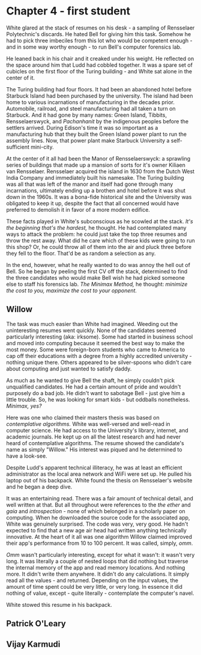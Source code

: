 # Chapter 4 - first student

White glared at the stack of resumes on his desk - a sampling of Rensselaer Polytechnic's discards. He hated Bell for giving him this task. Somehow he had to pick three imbeciles from this lot who would be competent enough - and in some way worthy enough - to run Bell's computer forensics lab.

He leaned back in his chair and it creaked under his weight. He reflected on the space around him that Ludd had cobbled together. It was a spare set of cubicles on the first floor of the Turing building - and White sat alone in the center of it.

The Turing building had four floors. It had been an abandoned hotel before Starbuck Island had been purchased by the university. The island had been home to various incarnations of manufacturing in the decades prior. Automobile, railroad, and steel manufacturing had all taken a turn on Starbuck. And it had gone by many names: Green Island, Tibbits, Rensselaerswyck, and _Pachanhanit_ by the indigenous peoples before the settlers arrived. During Edison's time it was so important as a manufacturing hub that they built the Green Island power plant to run the assembly lines. Now, that power plant make Starbuck University a self-sufficient mini-city.

At the center of it all had been the Manor of Rensselaerswyck: a sprawling series of buildings that made up a mansion of sorts for it's owner Kiliaen van Rensselaer. Rensselaer acquired the island in 1630 from the Dutch West India Company and immediately built his namesake. The Turing building was all that was left of the manor and itself had gone through many incarnations, ultimately ending up a brothen and hotel before it was shut down in the 1960s. It was a bona-fide historical site and the University was obligated to keep it up, despite the fact that all concerned would have preferred to demolish it in favor of a more modern edifice.

These facts played in White's subconscious as he scowled at the stack. _It's the beginning that's the hardest,_ he thought. He had contemplated many ways to attack the problem: he could just take the top three resumes and throw the rest away. What did he care which of these kids were going to run this shop? Or, he could throw all of them into the air and pluck three before they fell to the floor. That'd be as random a selection as any. 

In the end, however, what he really wanted to do was annoy the hell out of Bell. So he began by peeling the first CV off the stack, determined to find the three candidates who would make Bell wish he had picked someone else to staff his forensics lab. _The Minimax Method,_ he thought: _minimize the cost to you, maximize the cost to your opponent._

## Willow

The task was much easier than White had imagined. Weeding out the uninteresting resumes went quickly. None of the candidates seemed particularly interesting (aka: irksome). Some had started in business school and moved into computing because it seemed the best way to make the most money. Some were foreign-born students who came to America to cap off their educations with a degree from a highly accredited university - nothing unique there. Others appeared to be silver-spoons who didn't care about computing and just wanted to satisfy daddy.

As much as he wanted to give Bell the shaft, he simply couldn't pick unqualified candidates. He had a certain amount of pride and wouldn't purposely do a bad job. He didn't want to sabotage Bell - just give him a little trouble. So, he was looking for smart kids - but oddballs nonetheless. _Minimax, yes?_

Here was one who claimed their masters thesis was based on _contemplative algorithms._ White was well-versed and well-read in computer science. He had access to the University's library, internet, and academic journals. He kept up on all the latest research and had never heard of contemplative algorithms. The resume showed the candidate's name as simply "Willow." His interest was piqued and he determined to have a look-see.

Despite Ludd's apparent technical illiteracy, he was at least an efficient administrator as the local area network and WiFi were set up. He pulled his laptop out of his backpack. White found the thesis on Rensselaer's website and he began a deep dive.

It was an entertaining read. There was a fair amount of technical detail, and well written at that. But all throughout were references to the _the ether_ and _gaia_ and _introspection_ - none of which belonged in a scholarly paper on computing. When he downloaded the source code for the associated app, White was genuinely surprised. The code was very, very good.  He hadn't expected to find that a new age air head had written anything technically innovative. At the heart of it all was one algorithm Willow claimed improved their app's performance from 10 to 100 percent. It was called, simply, _omm_.

_Omm_ wasn't particularly interesting, except for what it wasn't: it wasn't very long. It was literally a couple of nested loops that did nothing but traverse the internal memory of the app and read memory locations. And nothing more. It didn't write them anywhere. It didn't do any calculations. It simply read all the values - and returned. Depending on the input values, the amount of time spent could be very little, or very long. In essence it did nothing of value, except - quite literally - contemplate the computer's navel.

White stowed this resume in his backpack.

## Patrick O'Leary

## Vijay Karmudi
<!--stackedit_data:
eyJoaXN0b3J5IjpbLTE0ODE4MzM1MDIsODQxODU3ODRdfQ==
-->